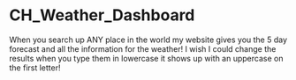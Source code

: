 # CH_Weather_Dashboard

When you search up ANY place in the world my website gives you the 5 day forecast and all the information for the weather! I wish I could change the results when you type them in lowercase it shows up with an uppercase on the first letter!